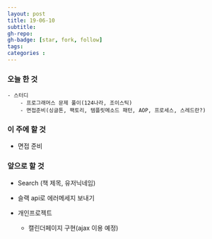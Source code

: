 ```yaml
---
layout: post
title: 19-06-10
subtitle: 
gh-repo: 
gh-badge: [star, fork, follow]
tags:  
categories :  
---
```

### 오늘 한 것 

    - 스터디
        - 프로그래머스 문제 풀이(124나라, 조이스틱)
        - 면접준비(싱글톤, 팩토리, 템플릿메소드 패턴, AOP, 프로세스, 스레드란?)

### 이 주에 할 것
 - 면접 준비

### 앞으로 할 것
- Search (책 제목, 유저닉네임)
- 슬랙 api로 에러메세지 보내기

- 개인프로젝트
    - 캘린더페이지 구현(ajax 이용 예정)